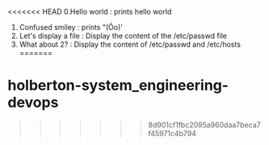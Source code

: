 <<<<<<< HEAD
0.Hello world : prints hello world
1. Confused smiley : prints "(Ôo)'
2. Let's display a file : Display the content of the /etc/passwd file
3. What about 2? : Display the content of /etc/passwd and /etc/hosts
=======
# holberton-system_engineering-devops
>>>>>>> 8d901cf1fbc2095a960daa7beca7f45971c4b794

